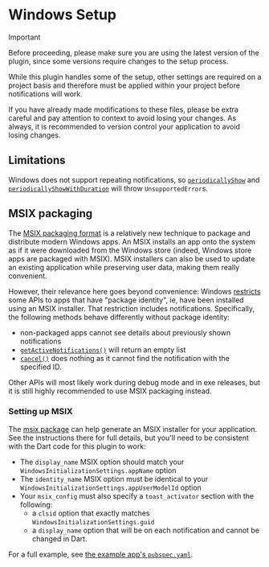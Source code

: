 # Windows Setup

> [!Important]
> Before proceeding, please make sure you are using the latest version of the plugin, since some versions require changes to the setup process.

While this plugin handles some of the setup, other settings are required on a project basis and therefore must be applied within your project before notifications will work.

If you have already made modifications to these files, please be extra careful and pay attention to context to avoid losing your changes. As always, it is recommended to version control your application to avoid losing changes.

## Limitations

Windows does not support repeating notifications, so [`periodicallyShow`](https://pub.dev/documentation/flutter_local_notifications/latest/flutter_local_notifications/FlutterLocalNotificationsPlugin/periodicallyShow.html) and [`periodicallyShowWithDuration`](https://pub.dev/documentation/flutter_local_notifications/latest/flutter_local_notifications/FlutterLocalNotificationsPlugin/periodicallyShowWithDuration.html) will throw `UnsupportedError`s.

## MSIX packaging

The [MSIX packaging format](https://learn.microsoft.com/en-us/windows/msix/overview) is a relatively new technique to package and distribute modern Windows apps. An MSIX installs an app onto the system as if it were downloaded from the Windows store (indeed, Windows store apps are packaged with MSIX). MSIX installers can also be used to update an existing application while preserving user data, making them really convenient.

However, their relevance here goes beyond convenience: Windows [restricts](https://learn.microsoft.com/en-us/windows/apps/desktop/modernize/modernize-packaged-apps) some APIs to apps that have "package identity", ie, have been installed using an MSIX installer. That restriction includes notifications. Specifically, the following methods behave differently without package identity:

- non-packaged apps cannot see details about previously shown notifications
- [`getActiveNotifications()`](https://pub.dev/documentation/flutter_local_notifications/latest/flutter_local_notifications/FlutterLocalNotificationsPlugin/getActiveNotifications.html) will return an empty list
- [`cancel()`](https://pub.dev/documentation/flutter_local_notifications/latest/flutter_local_notifications/FlutterLocalNotificationsPlugin/cancel.html) does nothing as it cannot find the notification with the specified ID.

Other APIs will most likely work during debug mode and in exe releases, but it is still highly recommended to use MSIX packaging instead.

### Setting up MSIX

The [msix package](https://pub.dev/packages/msix) can help generate an MSIX installer for your application. See the instructions there for full details, but you'll need to be consistent with the Dart code for this plugin to work:

- The `display_name` MSIX option should match your `WindowsInitializationSettings.appName` option
- The `identity_name` MSIX option must be identical to your `WindowsInitializationSettings.appUserModelId` option
- Your `msix_config` must also specify a `toast_activator` section with the following:
  - a `clsid` option that exactly matches `WindowsInitializationSettings.guid`
  - a `display_name` option that will be on each notification and cannot be changed in Dart.

For a full example, see [the example app's `pubspec.yaml`](https://github.com/MaikuB/flutter_local_notifications/blob/master/flutter_local_notifications/example/pubspec.yaml).
